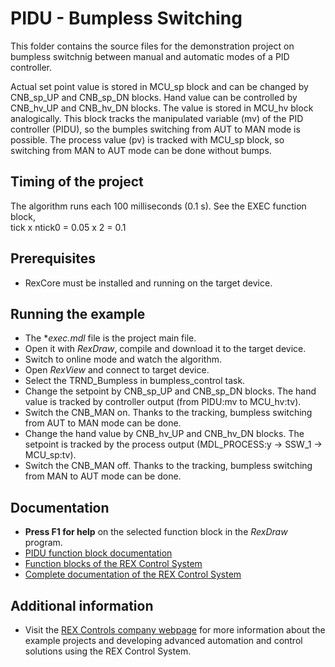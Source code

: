 ﻿PIDU - Bumpless Switching
=========================

This folder contains the source files for the demonstration project on bumpless
switchnig between manual and automatic modes of a PID controller.

Actual set point value is stored in MCU_sp block and can be changed by CNB_sp_UP
and CNB_sp_DN blocks. Hand value can be controlled by CNB_hv_UP and CNB_hv_DN
blocks. The value is stored in MCU_hv block analogically. This block tracks the
manipulated variable (mv) of the PID controller (PIDU), so the bumples switching 
from AUT to MAN mode is possible. The process value (pv) is tracked with MCU_sp 
block, so switching from MAN to AUT mode can be done without bumps.   
 
## Timing of the project ##

The algorithm runs each 100 milliseconds (0.1 s). See the EXEC function block,  
tick x ntick0 = 0.05 x 2 = 0.1 

## Prerequisites ##
- RexCore must be installed and running on the target device.

## Running the example ##
- The **exec.mdl* file is the project main file.
- Open it with *RexDraw*, compile and download it to the target device.
- Switch to online mode and watch the algorithm.
- Open *RexView* and connect to target device.
- Select the TRND_Bumpless in bumpless_control task.
- Change the setpoint by CNB_sp_UP and CNB_sp_DN blocks. The hand value is 
tracked by controller output (from PIDU:mv to MCU_hv:tv).
- Switch the CNB_MAN on. Thanks to the tracking, bumpless switching from AUT to 
MAN mode can be done.
- Change the hand value by CNB_hv_UP and CNB_hv_DN blocks. The setpoint is 
tracked by the process output (MDL_PROCESS:y -> SSW_1 -> MCU_sp:tv).
- Switch the CNB_MAN off. Thanks to the tracking, bumpless switching from MAN to 
AUT mode can be done.

## Documentation ##

- **Press F1 for help** on the selected function block in the *RexDraw* program.
- [PIDU function block documentation](https://www.rexcontrols.com/media/2.50.1/doc/ENGLISH/MANUALS/BRef/PIDU.html)
- [Function blocks of the REX Control System](https://www.rexcontrols.com/media/2.50.1/doc/ENGLISH/MANUALS/BRef/BRef_ENG.html)
- [Complete documentation of the REX Control System](http://www.rexcontrols.com/documentation-and-support)

## Additional information ##

- Visit the [REX Controls company webpage](http://www.rexcontrols.com) 
for more information about the example projects and developing advanced 
automation and control solutions using the REX Control System.